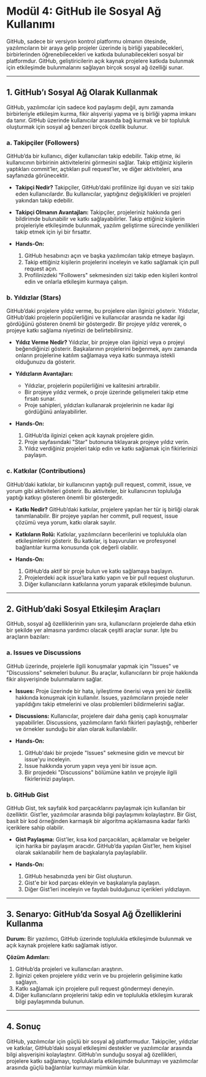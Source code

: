 # **Modül 4: GitHub ile Sosyal Ağ Kullanımı**

GitHub, sadece bir versiyon kontrol platformu olmanın ötesinde, yazılımcıların bir araya gelip projeler üzerinde iş birliği yapabilecekleri, birbirlerinden öğrenebilecekleri ve katkıda bulunabilecekleri sosyal bir platformdur. GitHub, geliştiricilerin açık kaynak projelere katkıda bulunmak için etkileşimde bulunmalarını sağlayan birçok sosyal ağ özelliği sunar.

---

## **1. GitHub’ı Sosyal Ağ Olarak Kullanmak**

GitHub, yazılımcılar için sadece kod paylaşımı değil, aynı zamanda birbirleriyle etkileşim kurma, fikir alışverişi yapma ve iş birliği yapma imkanı da tanır. GitHub üzerinde kullanıcılar arasında bağ kurmak ve bir topluluk oluşturmak için sosyal ağ benzeri birçok özellik bulunur.

### **a. Takipçiler (Followers)**

GitHub’da bir kullanıcı, diğer kullanıcıları takip edebilir. Takip etme, iki kullanıcının birbirinin aktivitelerini görmesini sağlar. Takip ettiğiniz kişilerin yaptıkları commit’ler, açtıkları pull request’ler, ve diğer aktiviteleri, ana sayfanızda görünecektir.

- **Takipçi Nedir?**
  Takipçiler, GitHub’daki profilinize ilgi duyan ve sizi takip eden kullanıcılardır. Bu kullanıcılar, yaptığınız değişiklikleri ve projeleri yakından takip edebilir.

- **Takipçi Olmanın Avantajları:**
  Takipçiler, projeleriniz hakkında geri bildirimde bulunabilir ve katkı sağlayabilirler. Takip ettiğiniz kişilerin projeleriyle etkileşimde bulunmak, yazılım geliştirme sürecinde yenilikleri takip etmek için iyi bir fırsattır.

- **Hands-On:**
  1. GitHub hesabınızı açın ve başka yazılımcıları takip etmeye başlayın.
  2. Takip ettiğiniz kişilerin projelerini inceleyin ve katkı sağlamak için pull request açın.
  3. Profilinizdeki "Followers" sekmesinden sizi takip eden kişileri kontrol edin ve onlarla etkileşim kurmaya çalışın.

### **b. Yıldızlar (Stars)**

GitHub’daki projelere yıldız verme, bu projelere olan ilginizi gösterir. Yıldızlar, GitHub’daki projelerin popülerliğini ve kullanıcılar arasında ne kadar ilgi gördüğünü gösteren önemli bir göstergedir. Bir projeye yıldız vererek, o projeye katkı sağlama niyetinizi de belirtebilirsiniz.

- **Yıldız Verme Nedir?**
  Yıldızlar, bir projeye olan ilginizi veya o projeyi beğendiğinizi gösterir. Başkalarının projelerini beğenmek, aynı zamanda onların projelerine katılım sağlamaya veya katkı sunmaya istekli olduğunuzu da gösterir.

- **Yıldızların Avantajları:**
  - Yıldızlar, projelerin popülerliğini ve kalitesini artırabilir.
  - Bir projeye yıldız vermek, o proje üzerinde gelişmeleri takip etme fırsatı sunar.
  - Proje sahipleri, yıldızları kullanarak projelerinin ne kadar ilgi gördüğünü anlayabilirler.

- **Hands-On:**
  1. GitHub’da ilginizi çeken açık kaynak projelere gidin.
  2. Proje sayfasındaki "Star" butonuna tıklayarak projeye yıldız verin.
  3. Yıldız verdiğiniz projeleri takip edin ve katkı sağlamak için fikirlerinizi paylaşın.

### **c. Katkılar (Contributions)**

GitHub’daki katkılar, bir kullanıcının yaptığı pull request, commit, issue, ve yorum gibi aktiviteleri gösterir. Bu aktiviteler, bir kullanıcının topluluğa yaptığı katkıyı gösteren önemli bir göstergedir.

- **Katkı Nedir?**
  GitHub’daki katkılar, projelere yapılan her tür iş birliği olarak tanımlanabilir. Bir projeye yapılan her commit, pull request, issue çözümü veya yorum, katkı olarak sayılır.

- **Katkıların Rolü:**
  Katkılar, yazılımcıların becerilerini ve toplulukla olan etkileşimlerini gösterir. Bu katkılar, iş başvuruları ve profesyonel bağlantılar kurma konusunda çok değerli olabilir.

- **Hands-On:**
  1. GitHub’da aktif bir proje bulun ve katkı sağlamaya başlayın.
  2. Projelerdeki açık issue’lara katkı yapın ve bir pull request oluşturun.
  3. Diğer kullanıcıların katkılarına yorum yaparak etkileşimde bulunun.

---

## **2. GitHub’daki Sosyal Etkileşim Araçları**

GitHub, sosyal ağ özelliklerinin yanı sıra, kullanıcıların projelerde daha etkin bir şekilde yer almasına yardımcı olacak çeşitli araçlar sunar. İşte bu araçların bazıları:

### **a. Issues ve Discussions**

GitHub üzerinde, projelerle ilgili konuşmalar yapmak için "Issues" ve "Discussions" sekmeleri bulunur. Bu araçlar, kullanıcıların bir proje hakkında fikir alışverişinde bulunmalarını sağlar.

- **Issues:**
  Proje üzerinde bir hata, iyileştirme önerisi veya yeni bir özellik hakkında konuşmak için kullanılır. Issues, yazılımcıların projede neler yapıldığını takip etmelerini ve olası problemleri bildirmelerini sağlar.

- **Discussions:**
  Kullanıcılar, projelere dair daha geniş çaplı konuşmalar yapabilirler. Discussions, yazılımcıların farklı fikirleri paylaştığı, rehberler ve örnekler sunduğu bir alan olarak kullanılabilir.

- **Hands-On:**
  1. GitHub'daki bir projede "Issues" sekmesine gidin ve mevcut bir issue'yu inceleyin.
  2. Issue hakkında yorum yapın veya yeni bir issue açın.
  3. Bir projedeki "Discussions" bölümüne katılın ve projeyle ilgili fikirlerinizi paylaşın.

### **b. GitHub Gist**

GitHub Gist, tek sayfalık kod parçacıklarını paylaşmak için kullanılan bir özelliktir. Gist’ler, yazılımcılar arasında bilgi paylaşımını kolaylaştırır. Bir Gist, basit bir kod örneğinden karmaşık bir algoritma açıklamasına kadar farklı içeriklere sahip olabilir.

- **Gist Paylaşma:**
  Gist'ler, kısa kod parçacıkları, açıklamalar ve belgeler için harika bir paylaşım aracıdır. GitHub’da yapılan Gist’ler, hem kişisel olarak saklanabilir hem de başkalarıyla paylaşılabilir.

- **Hands-On:**
  1. GitHub hesabınızda yeni bir Gist oluşturun.
  2. Gist'e bir kod parçası ekleyin ve başkalarıyla paylaşın.
  3. Diğer Gist’leri inceleyin ve faydalı bulduğunuz içerikleri yıldızlayın.

---

## **3. Senaryo: GitHub’da Sosyal Ağ Özelliklerini Kullanma**

**Durum:**
Bir yazılımcı, GitHub üzerinde toplulukla etkileşimde bulunmak ve açık kaynak projelere katkı sağlamak istiyor.

**Çözüm Adımları:**

1. GitHub’da projeleri ve kullanıcıları araştırın.
2. İlginizi çeken projelere yıldız verin ve bu projelerin gelişimine katkı sağlayın.
3. Katkı sağlamak için projelere pull request göndermeyi deneyin.
4. Diğer kullanıcıların projelerini takip edin ve toplulukla etkileşim kurarak bilgi paylaşımında bulunun.

---

## **4. Sonuç**

GitHub, yazılımcılar için güçlü bir sosyal ağ platformudur. Takipçiler, yıldızlar ve katkılar, GitHub’daki sosyal etkileşimi destekler ve yazılımcılar arasında bilgi alışverişini kolaylaştırır. GitHub’ın sunduğu sosyal ağ özellikleri, projelere katkı sağlamayı, topluluklarla etkileşimde bulunmayı ve yazılımcılar arasında güçlü bağlantılar kurmayı mümkün kılar.
